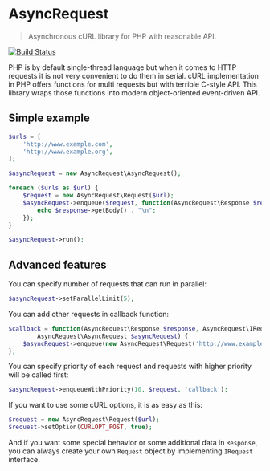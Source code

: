 AsyncRequest
===========================

> Asynchronous cURL library for PHP with reasonable API. 

[![Build Status](https://travis-ci.org/MartinMajor/async-request.svg?branch=master)](https://travis-ci.org/MartinMajor/async-request)

PHP is by default single-thread language but when it comes to HTTP requests it is not very convenient to do them in serial. cURL implementation in PHP offers functions for multi requests but with terrible C-style API. This library wraps those functions into modern object-oriented event-driven API. 

Simple example
--------------

```php
$urls = [
	'http://www.example.com',
	'http://www.example.org',
];

$asyncRequest = new AsyncRequest\AsyncRequest();

foreach ($urls as $url) {
	$request = new AsyncRequest\Request($url);
	$asyncRequest->enqueue($request, function(AsyncRequest\Response $response) {
		echo $response->getBody() . "\n";
	});
}

$asyncRequest->run();
```

Advanced features
-----------------

You can specify number of requests that can run in parallel:

```php
$asyncRequest->setParallelLimit(5);
```

You can add other requests in callback function:

```php
$callback = function(AsyncRequest\Response $response, AsyncRequest\IRequest $request,
		AsyncRequest\AsyncRequest $asyncRequest) {
	$asyncRequest->enqueue(new AsyncRequest\Request('http://www.example.com'));
};
```

You can specify priority of each request and requests with higher priority will be called first:

```php
$asyncRequest->enqueueWithPriority(10, $request, 'callback');
```

If you want to use some cURL options, it is as easy as this:

```php
$request = new AsyncRequest\Request($url);
$request->setOption(CURLOPT_POST, true);
```

And if you want some special behavior or some additional data in `Response`, you can always create your own `Request` object by implementing `IRequest` interface.
